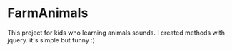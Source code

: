 # FarmAnimals
This project for kids who learning animals sounds.
I created methods with jquery.
it's simple but funny :)
